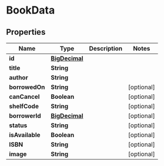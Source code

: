 # BookData

## Properties
Name | Type | Description | Notes
------------ | ------------- | ------------- | -------------
**id** | [**BigDecimal**](BigDecimal.md) |  | 
**title** | **String** |  | 
**author** | **String** |  | 
**borrowedOn** | **String** |  |  [optional]
**canCancel** | **Boolean** |  |  [optional]
**shelfCode** | **String** |  |  [optional]
**borrowerId** | [**BigDecimal**](BigDecimal.md) |  |  [optional]
**status** | **String** |  |  [optional]
**isAvailable** | **Boolean** |  |  [optional]
**ISBN** | **String** |  |  [optional]
**image** | **String** |  |  [optional]
